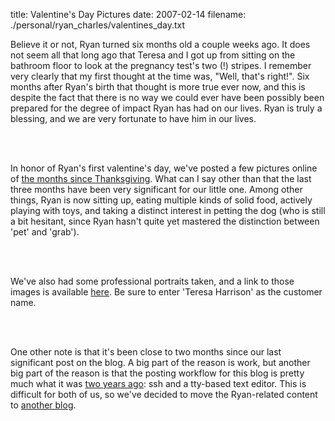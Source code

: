 title: Valentine's Day Pictures
date: 2007-02-14
filename: ./personal/ryan_charles/valentines_day.txt


Believe it or not, Ryan turned six months old a couple weeks ago. It does 
not seem all that long ago that Teresa and I got up from sitting on the 
bathroom floor to look at the pregnancy test's two (!) stripes. I remember 
very clearly that my first thought at the time was, "Well, that's right!". 
Six months after Ryan's birth that thought is more true ever now, and this 
is despite the fact that there is no way we could ever have been possibly 
been prepared for the degree of impact Ryan has had on our lives. Ryan is 
truly a blessing, and we are very fortunate to have him in our lives.

<br><Br>

In honor of Ryan's first valentine's day, we've posted a few pictures 
online of <a href="http://www.mschaef.com/albums/ryan_valentines_day">the 
months since Thanksgiving</a>.  What can I say other than that the last 
three months have been very significant for our little one.  Among other 
things, Ryan is now sitting up, eating multiple kinds of solid food, 
actively playing with toys, and taking a distinct interest in petting the 
dog (who is still a bit hesitant, since Ryan hasn't quite yet mastered 
the distinction between 'pet' and 'grab').

<br><Br>

We've also had some professional portraits taken, and a link to those 
images is available <a 
href="https://www.smilesbywire.com/home.asp?AC=LTP43801009026JCP">here</a>. 
Be sure to enter 'Teresa Harrison' as the customer name.

<br><Br>

One other note is that it's been close to two months since our last 
significant post on the blog. A big part of the reason is work, but 
another big part of the reason is that the posting workflow for this blog 
is pretty much what it was <a 
href="http://www.mschaef.com/blog/tech/this_blog/blosxom.txt">two years 
ago</a>: ssh and a tty-based text editor. This is difficult for both of 
us, so we've decided to move the Ryan-related content to <a 
href="http://ryan-charles.blogspot.com/">another blog</a>.
